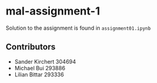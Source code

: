 # mal-assignment-1

Solution to the assignment is found in `assignment01.ipynb`

## Contributors

-   Sander Kirchert 304694
-   Michael Bui 293886
-   Lilian Bittar 293336

